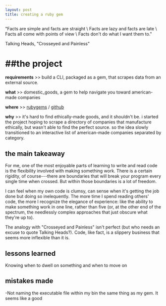 ```yaml
---
layout: post
title: creating a ruby gem
---
```


"Facts are simple and facts are straight \\
Facts are lazy and facts are late \\
Facts all come with points of view \\
Facts don't do what I want them to."

   Talking Heads, "Crosseyed and Painless"

##the project
===============

**requirements** >> build a CLI, packaged as a gem, that scrapes data from an external source.

**what** >> domestic_goods, a gem to help navigate you toward american-made companies

**where** >> [rubygems](https://rubygems.org/gems/domestic_goods) / [github](https://github.com/bennorris/domestic_goods-cli-gem)

**why** >> it's hard to find ethically-made goods, and it shouldn't be. i started the project hoping to scrape a directory of companies that manufacture ethically, but wasn't able to find the perfect source. so the idea slowly transitioned to an interactive list of american-made companies separated by category.

## the main takeaway

For me, one of the most enjoyable parts of learning to write and read code is the flexibility involved with making something work. There is a certain rigidity, of course---there are boundaries that will break your program every single time when crossed. But within those boundaries is a lot of freedom.      

I can feel when my own code is clumsy, can sense when it's getting the job done but doing so inelequently. The more time I spend reading others' code, the more I recognize the elegance of experience: like the ability to make something work in one line, rather than five (or, at the other end of the spectrum, the needlessly complex approaches that just obscure what they're up to).

The analogy with "Crosseyed and Painless" isn't perfect (but who needs an excuse to quote Talking Heads?). Code, like fact, is a slippery business that seems more inflexible than it is.




## lessons learned

Knowing when to dwell on something and when to move on

## mistakes made

-Not naming the executable file within my bin the same thing as my gem. It seems like a good  
